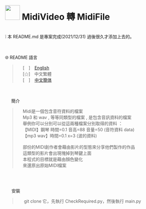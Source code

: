  
# <img src="https://cdn.discordapp.com/attachments/879008540839256134/996740051323068466/unknown.png" width=48> **MidiVideo 轉 MidiFile**
<br>
❕ 本 README.md 是專案完成(2021/12/31) 過後很久才添加上去的。<br>
<br>
&nbsp;

🌐 README 語言
>&emsp;&nbsp;[　]　[English](https://github.com/mcg25035/MidiVideo2MidiFile/blob/main/README_TC.md)<br>
&emsp;&nbsp;[⚝]　中文繁體<br>
&emsp;&nbsp;[　]　[中文簡体](https://github.com/mcg25035/MidiVideo2MidiFile/blob/main/README/README_SC.md)

<br><br>
<img src="https://media.discordapp.net/attachments/763787703958372402/992695856492982352/unknown.png" width=16> 簡介

>&emsp;&nbsp;Midi是一個包含音符資料的檔案<br>
>&emsp;&nbsp;Mp3 和 wav , 等等同類型的檔案 , 是包含音訊資料的檔案<br>
>&emsp;&nbsp;舉例你可以分別可以從這兩種檔案分別取得的資料 ：<br>
>&emsp;&nbsp;【MIDI】鋼琴 時間=0.1 音高=88 音量=50 (音符資料 data)<br>
>&emsp;&nbsp;【mp3 wav】時間=0.1  x=3 (波的資料)<br>
><br>
>&emsp;&nbsp;部份的MIDI創作者會藉由影片的型態來分享他們製作的作品<br>
>&emsp;&nbsp;這類型的影片會出現塊掉到琴鍵上面<br>
>&emsp;&nbsp;本程式的目標就是藉由顏色變化<br>
>&emsp;&nbsp;來還原出原始MIDI檔案

<br><br>

<img src="https://cdn.discordapp.com/attachments/763787703958372402/992716242706255932/unknown.png" width=17> 安裝

>&emsp;&nbsp; git clone 它，先執行 CheckRequired.py，然後執行 main.py




 
